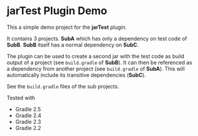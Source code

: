 jarTest Plugin Demo
===================

This a simple demo project for the **jarTest** plugin.

It contains 3 projects. **SubA** which has only a dependency on test code of **SubB**. **SubB**
itself has a normal dependency on **SubC**.

The plugin can be used to create a second jar with the test code as build output of a project
(see `build.gradle` of **SubB**). It can then be referenced as a dependency from another
project (see `build.gradle` of **SubA**). This will automatically include its transitive
dependencies (**SubC**).

See the `build.gradle` files of the sub projects.

Tested with

* Gradle 2.5
* Gradle 2.4
* Gradle 2.3
* Gradle 2.2
